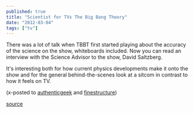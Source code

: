 ```yaml
---
published: true
title: "Scientist for TVs The Big Bang Theory"
date: "2012-03-04"
tags: ["tv"]
---
```

There was a lot of talk when TBBT first started playing about the accuracy of the science on the show, whiteboards included. Now you can read an interview with the Science Advisor to the show, David Saltzberg.

It&apos;s interesting both for how current physics developments make it onto the show
and for the general behind-the-scenes look at a sitcom in contrast to how it feels on TV.

(x-posted to [authenticgeek](http://blog.nickoneill.name) and [finestructure](http://www.finestructure.com))

<a href="http://www.symmetrymagazine.org/cms/?pid=1000924">source</a>
